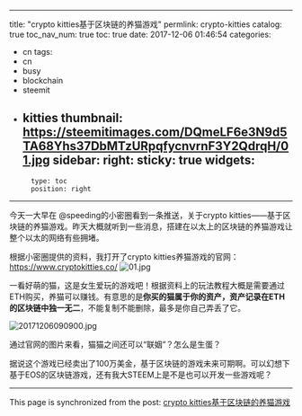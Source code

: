 
---
title: "crypto kitties基于区块链的养猫游戏"
permlink: crypto-kitties
catalog: true
toc_nav_num: true
toc: true
date: 2017-12-06 01:46:54
categories:
- cn
tags:
- cn
- busy
- blockchain
- steemit
- kitties
thumbnail: https://steemitimages.com/DQmeLF6e3N9d5TA68Yhs37DbMTzURpqfycnvrnF3Y2QdrqH/01.jpg
sidebar:
    right:
        sticky: true
widgets:
    -
        type: toc
        position: right
---


今天一大早在 @speeding的小密圈看到一条推送，关于crypto kitties——基于区块链的养猫游戏。昨天大概就听到一些消息，搭建在以太上的区块链的养猫游戏让整个以太的网络有些拥堵。

根据小密圈提供的资料，我打开了crypto kitties养猫游戏的官网：https://www.cryptokitties.co/
![01.jpg](https://steemitimages.com/DQmeLF6e3N9d5TA68Yhs37DbMTzURpqfycnvrnF3Y2QdrqH/01.jpg)

一看好萌的猫，这是女生爱玩的游戏吧！根据资料上的玩法教程大概是需要通过ETH购买，养猫可以赚钱。有意思的是**你买的猫属于你的资产，资产记录在ETH的区块链中独一无二**，不能复制不能删除，最多是你自己弄丢了它。

![20171206090900.jpg](https://steemitimages.com/DQmPgHXn2VWBFdmFrRSuKAUYBcWL8yKAGhWNR46YbrGe1tT/20171206090900.jpg)

通过官网的图片来看，猫猫之间还可以“联姻”？怎么是生蛋？

据说这个游戏已经卖出了100万美金，基于区块链的游戏未来可期啊。可以幻想下基于EOS的区块链游戏，还有我大STEEM上是不是也可以开发一些游戏呢？




- - -

This page is synchronized from the post: [crypto kitties基于区块链的养猫游戏](https://steemit.com/@yellowbird/crypto-kitties)
